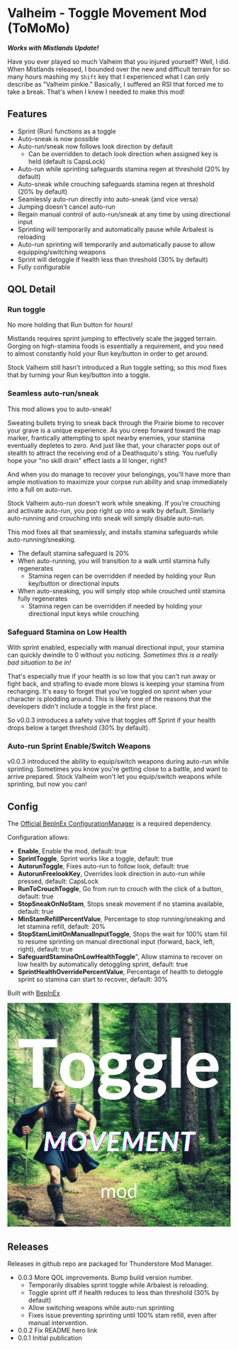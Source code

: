 # Valheim - Toggle Movement Mod (ToMoMo)

**_Works with Mistlands Update!_**

Have you ever played so much Valheim that you injured yourself? Well, I did. When Mistlands released, I bounded over the new and difficult terrain for so many hours mashing my `Shift` key that I experienced what I can only describe as "Valheim pinkie." Basically, I suffered an RSI that forced me to take a break. That's when I knew I needed to make this mod!

## Features

* Sprint (Run) functions as a toggle
* Auto-sneak is now possible
* Auto-run/sneak now follows look direction by default
  * Can be overridden to detach look direction when assigned key is held (default is CapsLock)
* Auto-run while sprinting safeguards stamina regen at threshold (20% by default)
* Auto-sneak while crouching safeguards stamina regen at threshold (20% by default)
* Seamlessly auto-run directly into auto-sneak (and vice versa)
* Jumping doesn't cancel auto-run
* Regain manual control of auto-run/sneak at any time by using directional input
* Sprinting will temporarily and automatically pause while Arbalest is reloading
* Auto-run sprinting will temporarily and automatically pause to allow equipping/switching weapons
* Sprint will detoggle if health less than threshold (30% by default)
* Fully configurable

## QOL Detail

### Run toggle

No more holding that Run button for hours!

Mistlands requires sprint jumping to effectively scale the jagged terrain. Gorging on high-stamina foods is essentially a requirement, and you need to almost constantly hold your Run key/button in order to get around.

Stock Valheim still hasn't introduced a Run toggle setting, so this mod fixes that by turning your Run key/button into a toggle.

### Seamless auto-run/sneak

This mod allows you to auto-sneak!

Sweating bullets trying to sneak back through the Prairie biome to recover your grave is a unique experience. As you creep forward toward the map marker, frantically attempting to spot nearby enemies, your stamina eventually depletes to zero. And just like that, your character pops out of stealth to attract the receiving end of a Deathsquito's sting. You ruefully hope your "no skill drain" effect lasts a lil longer, right? 

And when you do manage to recover your belongings, you'll have more than ample motivation to maximize your corpse run ability and snap immediately into a full on auto-run.

Stock Valheim auto-run doesn't work while sneaking. If you're crouching and activate auto-run, you pop right up into a walk by default. Similarly auto-running and crouching into sneak will simply disable auto-run.

This mod fixes all that seamlessly, and installs stamina safeguards while auto-running/sneaking.

* The default stamina safeguard is 20%
* When auto-running, you will transition to a walk until stamina fully regenerates 
  * Stamina regen can be overridden if needed by holding your Run key/button or directional inputs
* When auto-sneaking, you will simply stop while crouched until stamina fully regenerates
  * Stamina regen can be overridden if needed by holding your directional input keys while crouching

### Safeguard Stamina on Low Health

With sprint enabled, especially with manual directional input, your stamina can quickly dwindle to 0 without you noticing. _Sometimes this is a really bad situation to be in!_

That's especially true if your health is so low that you can't run away or fight back, and strafing to evade more blows is keeping your stamina from recharging. It's easy to forget that you've toggled on sprint when your character is plodding around. This is likely one of the reasons that the developers didn't include a toggle in the first place.

So v0.0.3 introduces a safety valve that toggles off Sprint if your health drops below a target threshold (30% by default).

### Auto-run Sprint Enable/Switch Weapons

v0.0.3 introduced the ability to equip/switch weapons during auto-run while sprinting. Sometimes you know you're getting close to a battle, and want to arrive prepared. Stock Valheim won't let you equip/switch weapons while sprinting, but now you can!

## Config

The [Official BepInEx ConfigurationManager](https://github.com/BepInEx/BepInEx.ConfigurationManager) is a required dependency.

Configuration allows:

* **Enable**, Enable the mod, default: true
* **SprintToggle**, Sprint works like a toggle, default: true
* **AutorunToggle**, Fixes auto-run to follow look, default: true
* **AutorunFreelookKey**, Overrides look direction in auto-run while pressed, default: CapsLock
* **RunToCrouchToggle**, Go from run to crouch with the click of a button, default: true
* **StopSneakOnNoStam**, Stops sneak movement if no stamina available, default: true
* **MinStamRefillPercentValue**, Percentage to stop running/sneaking and let stamina refill, default: 20%
* **StopStamLimitOnManualInputToggle**, Stops the wait for 100% stam fill to resume sprinting on manual directional input (forward, back, left, right), default: true
* **SafeguardStaminaOnLowHealthToggle**", Allow stamina to recover on low health by automatically detoggling sprint, default: true
* **SprintHealthOverridePercentValue**, Percentage of health to detoggle sprint so stamina can start to recover, default: 30%

Built with [BepInEx](https://valheim.thunderstore.io/package/denikson/BepInExPack_Valheim/)

![toggle-movement-mod](https://raw.githubusercontent.com/afilbert/valheim-toggle-movement-mod/main/doc/img/ToggleMovementMod.png)

## Releases

Releases in github repo are packaged for Thunderstore Mod Manager.

* 0.0.3 More QOL improvements. Bump build version number.
  * Temporarily disables sprint toggle while Arbalest is reloading.
  * Toggle sprint off if health reduces to less than threshold (30% by default)
  * Allow switching weapons while auto-run sprinting
  * Fixes issue preventing sprinting until 100% stam refill, even after manual intervention.
* 0.0.2 Fix README hero link
* 0.0.1 Initial publication

